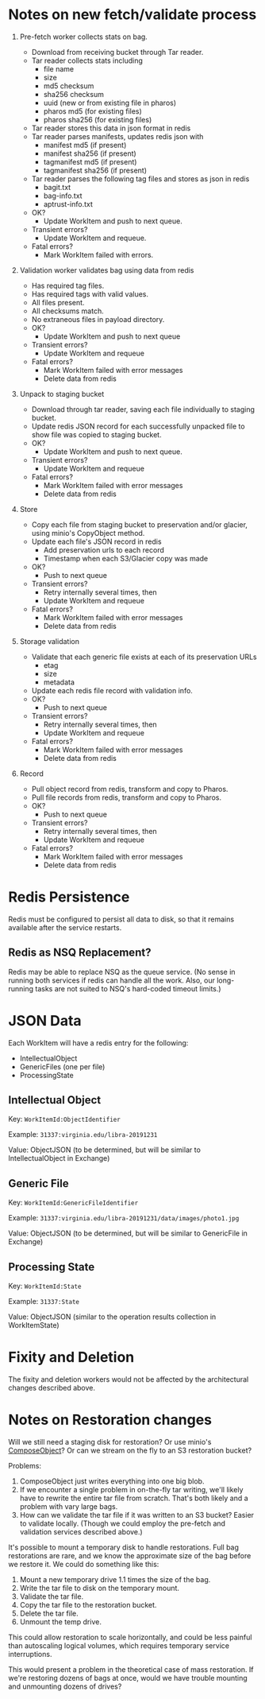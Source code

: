 # Notes on new fetch/validate process

1. Pre-fetch worker collects stats on bag.
   - Download from receiving bucket through Tar reader.
   - Tar reader collects stats including
       - file name
       - size
       - md5 checksum
       - sha256 checksum
       - uuid (new or from existing file in pharos)
       - pharos md5 (for existing files)
       - pharos sha256 (for existing files)
   - Tar reader stores this data in json format in redis
   - Tar reader parses manifests, updates redis json with
       - manifest md5 (if present)
       - manifest sha256 (if present)
       - tagmanifest md5 (if present)
       - tagmanifest sha256 (if present)
   - Tar reader parses the following tag files and stores as json in redis
       - bagit.txt
       - bag-info.txt
       - aptrust-info.txt
   - OK?
       - Update WorkItem and push to next queue.
   - Transient errors?
       - Update WorkItem and requeue.
   - Fatal errors?
       - Mark WorkItem failed with errors.

2. Validation worker validates bag using data from redis
   - Has required tag files.
   - Has required tags with valid values.
   - All files present.
   - All checksums match.
   - No extraneous files in payload directory.
   - OK?
       - Update WorkItem and push to next queue
   - Transient errors?
       - Update WorkItem and requeue
   - Fatal errors?
       - Mark WorkItem failed with error messages
       - Delete data from redis

3. Unpack to staging bucket
   - Download through tar reader, saving each file individually to staging bucket.
   - Update redis JSON record for each successfully unpacked file to show file
     was copied to staging bucket.
   - OK?
       - Update WorkItem and push to next queue.
   - Transient errors?
       - Update WorkItem and requeue
   - Fatal errors?
       - Mark WorkItem failed with error messages
       - Delete data from redis

4. Store
   - Copy each file from staging bucket to preservation and/or glacier, using
     minio's CopyObject method.
   - Update each file's JSON record in redis
       - Add preservation urls to each record
       - Timestamp when each S3/Glacier copy was made
   - OK?
       - Push to next queue
   - Transient errors?
       - Retry internally several times, then
       - Update WorkItem and requeue
   - Fatal errors?
       - Mark WorkItem failed with error messages
       - Delete data from redis

5. Storage validation
   - Validate that each generic file exists at each of its preservation URLs
       - etag
       - size
       - metadata
   - Update each redis file record with validation info.
   - OK?
       - Push to next queue
   - Transient errors?
       - Retry internally several times, then
       - Update WorkItem and requeue
   - Fatal errors?
       - Mark WorkItem failed with error messages
       - Delete data from redis

6. Record
   - Pull object record from redis, transform and copy to Pharos.
   - Pull file records from redis, transform and copy to Pharos.
   - OK?
       - Push to next queue
   - Transient errors?
       - Retry internally several times, then
       - Update WorkItem and requeue
   - Fatal errors?
       - Mark WorkItem failed with error messages
       - Delete data from redis

# Redis Persistence

Redis must be configured to persist all data to disk, so that it remains available
after the service restarts.

## Redis as NSQ Replacement?

Redis may be able to replace NSQ as the queue service. (No sense in running both
services if redis can handle all the work. Also, our long-running tasks are not
suited to NSQ's hard-coded timeout limits.)

# JSON Data

Each WorkItem will have a redis entry for the following:

- IntellectualObject
- GenericFiles (one per file)
- ProcessingState

## Intellectual Object

Key: `WorkItemId:ObjectIdentifier`

Example: `31337:virginia.edu/libra-20191231`

Value: ObjectJSON (to be determined, but will be similar to IntellectualObject in Exchange)

## Generic File

Key: `WorkItemId:GenericFileIdentifier`

Example: `31337:virginia.edu/libra-20191231/data/images/photo1.jpg`

Value: ObjectJSON (to be determined, but will be similar to GenericFile in Exchange)

## Processing State

Key: `WorkItemId:State`

Example: `31337:State`

Value: ObjectJSON (similar to the operation results collection in WorkItemState)

# Fixity and Deletion

The fixity and deletion workers would not be affected by the architectural changes described above.

# Notes on Restoration changes

Will we still need a staging disk for restoration? Or use minio's [ComposeObject](https://docs.min.io/docs/golang-client-api-reference.html#ComposeObject)? Or can we stream on the fly to an S3 restoration bucket?

Problems:

1. ComposeObject just writes everything into one big blob.
2. If we encounter a single problem in on-the-fly tar writing, we'll likely have to rewrite the entire tar file from scratch. That's both likely and a problem with vary large bags.
3. How can we validate the tar file if it was written to an S3 bucket? Easier to validate locally. (Though we could employ the pre-fetch and validation services described above.)

It's possible to mount a temporary disk to handle restorations. Full bag restorations are rare, and we know the approximate size of the bag before we restore it. We could do something like this:

1. Mount a new temporary drive 1.1 times the size of the bag.
2. Write the tar file to disk on the temporary mount.
3. Validate the tar file.
4. Copy the tar file to the restoration bucket.
5. Delete the tar file.
6. Unmount the temp drive.

This could allow restoration to scale horizontally, and could be less painful than autoscaling logical volumes, which requires temporary service interruptions.

This would present a problem in the theoretical case of mass restoration. If we're restoring dozens of bags at once, would we have trouble mounting and unmounting dozens of drives?